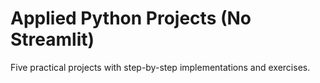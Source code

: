 # Applied Python Projects (No Streamlit)

Five practical projects with step-by-step implementations and exercises.
